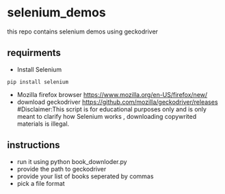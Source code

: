 # selenium_demos
this repo contains selenium demos  using geckodriver
## requirments
- Install Selenium  
```
pip install selenium
```
- Mozilla firefox browser https://www.mozilla.org/en-US/firefox/new/
- download geckodriver https://github.com/mozilla/geckodriver/releases
#Disclaimer:This script is for educational purposes only and is only meant to clarify how Selenium works , downloading copywrited materials is illegal.
## instructions
- run it using python book_downloder.py
- provide the path to geckodriver
- provide your list of books seperated by commas
- pick a file format

